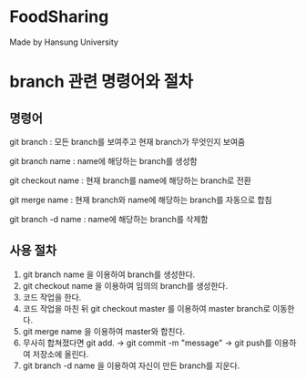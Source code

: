 # FoodSharing
Made by Hansung University



# branch 관련 명령어와 절차

## 명령어

git branch          : 모든 branch를 보여주고 현재 branch가 무엇인지 보여줌

git branch name     : name에 해당하는 branch를 생성함

git checkout name   : 현재 branch를 name에 해당하는 branch로 전환

git merge name      : 현재 branch와 name에 해당하는 branch를 자동으로 합침

git branch -d name  : name에 해당하는 branch를 삭제함



## 사용 절차

1. git branch name 을 이용하여 branch를 생성한다.
2. git checkout name 을 이용하여 임의의 branch를 생성한다.
3. 코드 작업을 한다.
4. 코드 작업을 마친 뒤 git checkout master 를 이용하여 master branch로 이동한다.
5. git merge name 을 이용하여 master와 합친다.
6. 무사히 합쳐졌다면 git add. -> git commit -m "message" -> git push를 이용하여 저장소에 올린다.
7. git branch -d name 을 이용하여 자신이 만든 branch를 지운다.
